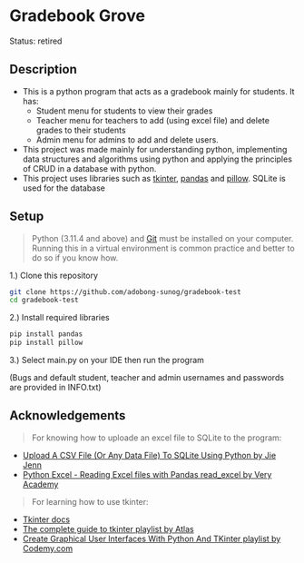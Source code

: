 # Gradebook Grove
Status: retired

## Description
* This is a python program that acts as a gradebook mainly for students. It has:
    - Student menu for students to view their grades
    - Teacher menu for teachers to add (using excel file) and delete grades to their students
    - Admin menu for admins to add and delete users.
* This project was made mainly for understanding python, implementing data structures and algorithms using python and applying the principles of CRUD in a database with python.
* This project uses libraries such as [tkinter](https://docs.python.org/3/library/tkinter.html), [pandas](https://pandas.pydata.org/) and [pillow](https://pypi.org/project/pillow/). SQLite is used for the database

## Setup 
> Python (3.11.4 and above) and [Git](https://git-scm.com) must be installed on your computer.  
> Running this in a virtual environment is common practice and better to do so if you know how.

1.) Clone this repository
```bash
git clone https://github.com/adobong-sunog/gradebook-test
cd gradebook-test
```  
2.) Install required libraries
```python
pip install pandas
pip install pillow
```  
3.) Select main.py on your IDE then run the program 

(Bugs and default student, teacher and admin usernames and passwords are provided in INFO.txt)
  
## Acknowledgements
> For knowing how to uploade an excel file to SQLite to the program:
* [Upload A CSV File (Or Any Data File) To SQLite Using Python by Jie Jenn](https://www.youtube.com/watch?v=UZIhVmkrAEs)
* [Python Excel - Reading Excel files with Pandas read_excel by Very Academy](https://www.youtube.com/watch?v=bI68wnoINwc&t=306s)
> For learning how to use tkinter:
* [Tkinter docs](https://docs.python.org/3/library/tkinter.html)
* [The complete guide to tkinter playlist by Atlas](https://www.youtube.com/watch?v=OfAqWspoBb4&list=PLpMixYKO4EXeaGnqT_YWx7_mA77bz2VqM)
* [Create Graphical User Interfaces With Python And TKinter playlist by Codemy.com](https://www.youtube.com/watch?v=yQSEXcf6s2I&list=PLCC34OHNcOtoC6GglhF3ncJ5rLwQrLGnV)